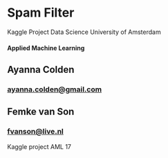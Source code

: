 # Spam Filter 
Kaggle Project Data Science 
University of Amsterdam
#### Applied Machine Learning 

## Ayanna Colden
### ayanna.colden@gmail.com

## Femke van Son 
### fvanson@live.nl

Kaggle project AML 17 
